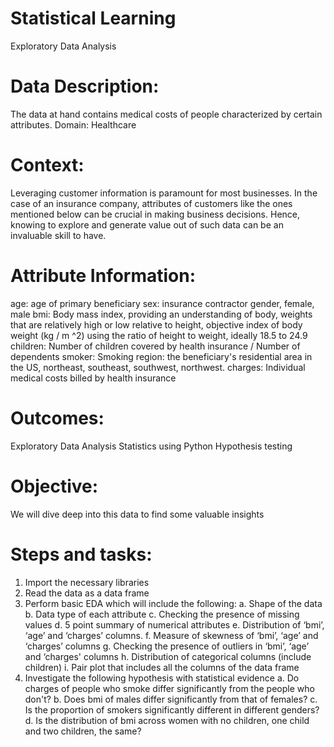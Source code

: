 # Statistical Learning
Exploratory Data Analysis

# Data Description:
The data at hand contains medical costs of people characterized by certain attributes.
Domain: Healthcare

# Context:
Leveraging customer information is paramount for most businesses. In the case of an insurance company, attributes of customers like the ones mentioned below can be crucial in making business decisions. Hence, knowing to explore and generate value out of such data can be an invaluable skill to have.

# Attribute Information:
age: age of primary beneficiary
sex: insurance contractor gender, female, male
bmi: Body mass index, providing an understanding of body, weights that are relatively high or low relative to height, objective index of body weight (kg / m ^2) using the ratio of height to weight, ideally 18.5 to 24.9
children: Number of children covered by health insurance / Number of dependents
smoker: Smoking
region: the beneficiary's residential area in the US, northeast, southeast, southwest, northwest.
charges: Individual medical costs billed by health insurance

# Outcomes:
  Exploratory Data Analysis
  Statistics using Python
  Hypothesis testing
  
# Objective:
We will dive deep into this data to find some valuable insights

# Steps and tasks:
1. Import the necessary libraries
2. Read the data as a data frame 
3. Perform basic EDA which will include the following:
    a. Shape of the data
    b. Data type of each attribute
    c. Checking the presence of missing values
    d. 5 point summary of numerical attributes
    e. Distribution of ‘bmi’, ‘age’ and ‘charges’ columns.
    f. Measure of skewness of ‘bmi’, ‘age’ and ‘charges’ columns 
    g. Checking the presence of outliers in ‘bmi’, ‘age’ and ‘charges' columns 
    h. Distribution of categorical columns (include children)
    i. Pair plot that includes all the columns of the data frame
4. Investigate the following hypothesis with statistical evidence 
    a. Do charges of people who smoke differ significantly from the people who don't?
    b. Does bmi of males differ significantly from that of females?
    c. Is the proportion of smokers significantly different in different genders?
    d. Is the distribution of bmi across women with no children, one child and two children, the same?
